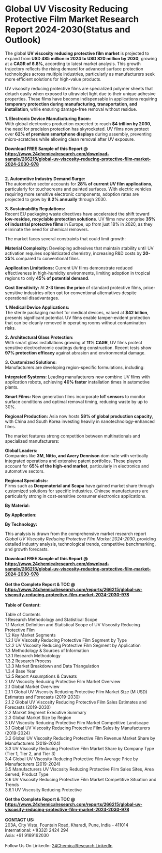 <h1>Global UV Viscosity Reducing Protective Film Market Research Report 2024-2030(Status and Outlook)</h1><p>The global <strong>UV viscosity reducing protective film market</strong> is projected to expand from <strong>USD 485 million in 2024 to USD 820 million by 2030</strong>, growing at a <strong>CAGR of 6.8%</strong>, according to latest market analysis. This growth trajectory reflects the rising demand for advanced surface protection technologies across multiple industries, particularly as manufacturers seek more efficient solutions for high-value products.</p><p>UV viscosity reducing protective films are specialized polymer sheets that detach easily when exposed to ultraviolet light due to their unique adhesive properties. These films have become indispensable in applications requiring <strong>temporary protection during manufacturing, transportation, and installation</strong>, while ensuring damage-free removal without residue.</p><p><strong>1. Electronic Device Manufacturing Boom:</strong><br>
With global electronics production expected to reach <strong>$4 trillion by 2030</strong>, the need for precision protection has skyrocketed. UV films now protect over <strong>62% of premium smartphone displays</strong> during assembly, preventing micro-scratches while allowing clean removal after UV exposure.</p><div><b>Download FREE Sample of this Report @ 
            <a href="https://www.24chemicalresearch.com/download-sample/266215/global-uv-viscosity-reducing-protective-film-market-2024-2030-978">
            https://www.24chemicalresearch.com/download-sample/266215/global-uv-viscosity-reducing-protective-film-market-2024-2030-978</a></b></div><br><p><strong>2. Automotive Industry Demand Surge:</strong><br>
The automotive sector accounts for <strong>28% of current UV film applications</strong>, particularly for touchscreens and painted surfaces. With electric vehicles requiring more sensitive electronic components, adoption rates are projected to grow by <strong>9.2% annually</strong> through 2030.</p><p><strong>3. Sustainability Regulations:</strong><br>
Recent EU packaging waste directives have accelerated the shift toward <strong>low-residue, recyclable protection solutions</strong>. UV films now comprise <strong>35% of industrial protective films</strong> in Europe, up from just 18% in 2020, as they eliminate the need for chemical removers.</p><p>The market faces several constraints that could limit growth:</p><p><strong>Material Complexity:</strong> Developing adhesives that maintain stability until UV activation requires sophisticated chemistry, increasing R&amp;D costs by <strong>20-25%</strong> compared to conventional films.</p><p><strong>Application Limitations:</strong> Current UV films demonstrate reduced effectiveness in high-humidity environments, limiting adoption in tropical regions to only <strong>45% of potential demand</strong>.</p><p><strong>Cost Sensitivity:</strong> At <strong>2-3 times the price</strong> of standard protective films, price-sensitive industries often opt for conventional alternatives despite operational disadvantages.</p><p><strong>1. Medical Device Applications:</strong><br>
The sterile packaging market for medical devices, valued at <strong>$42 billion</strong>, presents significant potential. UV films enable tamper-evident protection that can be cleanly removed in operating rooms without contamination risks.</p><p><strong>2. Architectural Glass Protection:</strong><br>
With smart glass installations growing at <strong>11% CAGR</strong>, UV films protect sensitive electrochromic coatings during construction. Recent tests show <strong>97% protection efficacy</strong> against abrasion and environmental damage.</p><p><strong>3. Customized Solutions:</strong><br>
Manufacturers are developing region-specific formulations, including:
</p><p><strong>Integrated Systems:</strong> Leading manufacturers now combine UV films with application robots, achieving <strong>40% faster</strong> installation times in automotive plants.</p><p><strong>Smart Films:</strong> New generation films incorporate <strong>IoT sensors</strong> to monitor surface conditions and optimal removal timing, reducing waste by up to 30%.</p><p><strong>Regional Production:</strong> Asia now hosts <strong>58% of global production capacity</strong>, with China and South Korea investing heavily in nanotechnology-enhanced films.</p><p>The market features strong competition between multinationals and specialized manufacturers:</p><p><strong>Global Leaders:</strong><br>
Companies like <strong>3M, Nitto, and Avery Dennison</strong> dominate with vertically integrated operations and extensive patent portfolios. These players account for <strong>65% of the high-end market</strong>, particularly in electronics and automotive sectors.</p><p><strong>Regional Specialists:</strong><br>
Firms such as <strong>Deepmaterial and Scapa</strong> have gained market share through customized solutions for specific industries. Chinese manufacturers are particularly strong in cost-sensitive consumer electronics applications.</p><p><strong>By Material:</strong></p><p><strong>By Application:</strong></p><p><strong>By Technology:</strong></p><p>This analysis is drawn from the comprehensive market research report <em>Global UV Viscosity Reducing Protective Film Market 2024-2030</em>, providing detailed industry analysis, technological trends, competitive benchmarking, and growth forecasts.</p><div><b>Download FREE Sample of this Report @ 
            <a href="https://www.24chemicalresearch.com/download-sample/266215/global-uv-viscosity-reducing-protective-film-market-2024-2030-978">
            https://www.24chemicalresearch.com/download-sample/266215/global-uv-viscosity-reducing-protective-film-market-2024-2030-978</a></b></div><br><div><b>Get the Complete Report & TOC @ 
            <a href="https://www.24chemicalresearch.com/reports/266215/global-uv-viscosity-reducing-protective-film-market-2024-2030-978">
            https://www.24chemicalresearch.com/reports/266215/global-uv-viscosity-reducing-protective-film-market-2024-2030-978</a></b></div><br>
            <b>Table of Content:</b><p>Table of Contents<br />
1 Research Methodology and Statistical Scope<br />
1.1 Market Definition and Statistical Scope of UV Viscosity Reducing Protective Film<br />
1.2 Key Market Segments<br />
1.2.1 UV Viscosity Reducing Protective Film Segment by Type<br />
1.2.2 UV Viscosity Reducing Protective Film Segment by Application<br />
1.3 Methodology & Sources of Information<br />
1.3.1 Research Methodology<br />
1.3.2 Research Process<br />
1.3.3 Market Breakdown and Data Triangulation<br />
1.3.4 Base Year<br />
1.3.5 Report Assumptions & Caveats<br />
2 UV Viscosity Reducing Protective Film Market Overview<br />
2.1 Global Market Overview<br />
2.1.1 Global UV Viscosity Reducing Protective Film Market Size (M USD) Estimates and Forecasts (2019-2030)<br />
2.1.2 Global UV Viscosity Reducing Protective Film Sales Estimates and Forecasts (2019-2030)<br />
2.2 Market Segment Executive Summary<br />
2.3 Global Market Size by Region<br />
3 UV Viscosity Reducing Protective Film Market Competitive Landscape<br />
3.1 Global UV Viscosity Reducing Protective Film Sales by Manufacturers (2019-2024)<br />
3.2 Global UV Viscosity Reducing Protective Film Revenue Market Share by Manufacturers (2019-2024)<br />
3.3 UV Viscosity Reducing Protective Film Market Share by Company Type (Tier 1, Tier 2, and Tier 3)<br />
3.4 Global UV Viscosity Reducing Protective Film Average Price by Manufacturers (2019-2024)<br />
3.5 Manufacturers UV Viscosity Reducing Protective Film Sales Sites, Area Served, Product Type<br />
3.6 UV Viscosity Reducing Protective Film Market Competitive Situation and Trends<br />
3.6.1 UV Viscosity Reducing Protective </p><div><b>Get the Complete Report & TOC @ 
            <a href="https://www.24chemicalresearch.com/reports/266215/global-uv-viscosity-reducing-protective-film-market-2024-2030-978">
            https://www.24chemicalresearch.com/reports/266215/global-uv-viscosity-reducing-protective-film-market-2024-2030-978</a></b></div><br><b>CONTACT US:</b><br>
            203A, City Vista, Fountain Road, Kharadi, Pune, India - 411014<br>
            International: +1(332) 2424 294<br>
            Asia: +91 9169162030 <br><br>
            Follow Us On LinkedIn: <a href="https://www.linkedin.com/company/24chemicalresearch/">24ChemicalResearch LinkedIn</a>